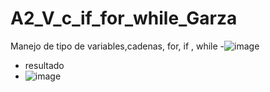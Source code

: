 # A2_V_c_if_for_while_Garza
Manejo de tipo de variables,cadenas, for, if , while
-![image](https://github.com/user-attachments/assets/5e453a9b-6c74-406e-8fa5-811eb6d81a79)
- resultado
- ![image](https://github.com/user-attachments/assets/60fe4de8-9010-4914-8572-da4f0614df6a)

